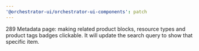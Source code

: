 ```yaml
---
'@orchestrator-ui/orchestrator-ui-components': patch
---
```


289 Metadata page: making related product blocks, resource types and product tags badges clickable. It will update the search query to show that specific item.
